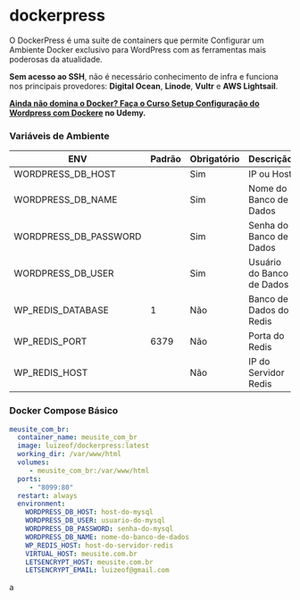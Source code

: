 # dockerpress

O DockerPress é uma suíte de containers que permite Configurar um Ambiente Docker exclusivo para WordPress com as ferramentas mais poderosas da atualidade.

**Sem acesso ao SSH**, não é necessário conhecimento de infra e funciona nos principais provedores: **Digital Ocean**, **Linode**, **Vultr** e **AWS Lightsail**.

**[Ainda não domina o Docker? Faça o Curso Setup  Configuração do Wordpress com Dockere](https://www.udemy.com/setup-e-configuracao-do-wordpress-com-docker/?couponCode=GITHUB) no Udemy.**

### Variáveis de Ambiente

| ENV | Padrão | Obrigatório | Descrição |
| --- | --- | --- | --- |
| WORDPRESS_DB_HOST |  | Sim | IP ou Host |
| WORDPRESS_DB_NAME	|  | Sim | Nome do Banco de Dados |
| WORDPRESS_DB_PASSWORD |	 | Sim | Senha do Banco de Dados |
| WORDPRESS_DB_USER	|  | Sim | Usuário do Banco de Dados |
| WP_REDIS_DATABASE |	1 | Não | Banco de Dados do Redis |
| WP_REDIS_PORT	| 6379 | Não | Porta do Redis |
| WP_REDIS_HOST	|  | Não | IP do Servidor Redis |


### Docker Compose Básico

```yaml
meusite_com_br:
  container_name: meusite_com_br
  image: luizeof/dockerpress:latest
  working_dir: /var/www/html
  volumes:
     - meusite_com_br:/var/www/html
  ports:
     - "8099:80"
  restart: always
  environment:
    WORDPRESS_DB_HOST: host-do-mysql
    WORDPRESS_DB_USER: usuario-do-mysql
    WORDPRESS_DB_PASSWORD: senha-do-mysql
    WORDPRESS_DB_NAME: nome-do-banco-de-dados
    WP_REDIS_HOST: host-do-servidor-redis
    VIRTUAL_HOST: meusite.com.br
    LETSENCRYPT_HOST: meusite.com.br
    LETSENCRYPT_EMAIL: luizeof@gmail.com
```

a
